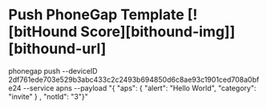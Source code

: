 # Push PhoneGap Template [![bitHound Score][bithound-img]][bithound-url]


phonegap push --deviceID 2df761ede703e529b3abc433c2c2493b694850d6c8ae93c1901ced708a0bfe24 --service apns --payload "{ \"aps\": { \"alert\": \"Hello World\", \"category\": \"invite\" } , \"notId\": \"3\"}"
